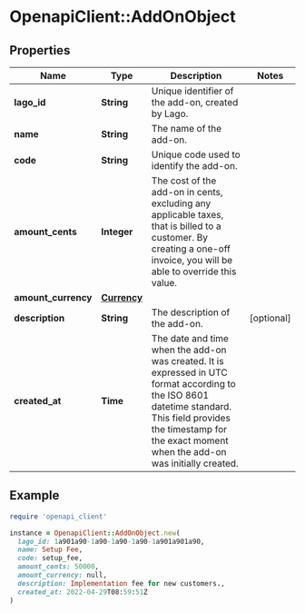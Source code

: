 # OpenapiClient::AddOnObject

## Properties

| Name | Type | Description | Notes |
| ---- | ---- | ----------- | ----- |
| **lago_id** | **String** | Unique identifier of the add-on, created by Lago. |  |
| **name** | **String** | The name of the add-on. |  |
| **code** | **String** | Unique code used to identify the add-on. |  |
| **amount_cents** | **Integer** | The cost of the add-on in cents, excluding any applicable taxes, that is billed to a customer. By creating a one-off invoice, you will be able to override this value. |  |
| **amount_currency** | [**Currency**](Currency.md) |  |  |
| **description** | **String** | The description of the add-on. | [optional] |
| **created_at** | **Time** | The date and time when the add-on was created. It is expressed in UTC format according to the ISO 8601 datetime standard. This field provides the timestamp for the exact moment when the add-on was initially created. |  |

## Example

```ruby
require 'openapi_client'

instance = OpenapiClient::AddOnObject.new(
  lago_id: 1a901a90-1a90-1a90-1a90-1a901a901a90,
  name: Setup Fee,
  code: setup_fee,
  amount_cents: 50000,
  amount_currency: null,
  description: Implementation fee for new customers.,
  created_at: 2022-04-29T08:59:51Z
)
```

